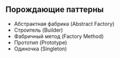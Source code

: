 Порождающие паттерны
-------------------------
 - Абстрактная фабрика (Abstract Factory)
 - Строитель (Builder)
 - Фабричный метод (Factory Method)
 - Прототип (Prototype)
 - Одиночка (Singleton)